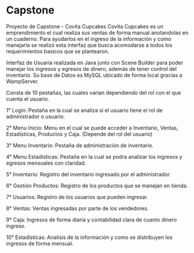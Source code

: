 # Capstone
Proyecto de Capstone - Covita Cupcakes
Covita Cupcakes es un emprendimiento el cual realiza sus ventas de forma manual anotandolas en un cuaderno. Para ayudarlos en el ingreso de la información y como manejarla se realizó esta interfaz que busca acomodarse a todos los requerimientos basicos que se plantearon.

Interfaz de Usuaria realizada en Java junto con Scene Builder para poder manejar los ingresos y egresos de dinero, además de tener control del inventario.
Su base de Datos es MySQL ubicado de forma local gracias a WampServer.

Consta de 10 pestañas, las cuales varian dependiendo del rol con el que cuenta el usuario.

1° Login: Pestaña en la cual se analiza si el usuario tiene el rol de administrador o usuario.

2° Menu Inicio: Menu en el cual se puede acceder a Inventario, Ventas, Estadisticas, Productos y Caja. (Depende del rol del usuario)

3° Menu Inventario: Pestaña de administración de inventario.

4° Menu Estadisticas: Pestaña en la cual se podra analizar los ingresos y egresos mensuales con claridad.

5° Inventario: Registro del inventario ingresado por el administrador.

6° Gestión Productos: Registro de los productos que se manejan en tienda.

7° Usuarios: Registro de los usuarios que pueden ingresar.

8° Ventas: Ventas ingresadas por parte de los vendedores.

9° Caja: Ingresos de forma diaria y contabilidad clara de cuanto dinero ingreso.

10° Estadisticas: Analisis de la información y como se distribuyen los ingresos de forma mensual.
